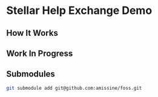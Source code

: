 # Stellar Help Exchange Demo

## How It Works

## Work In Progress

## Submodules

```bash
git submodule add git@github.com:amissine/foss.git
```
